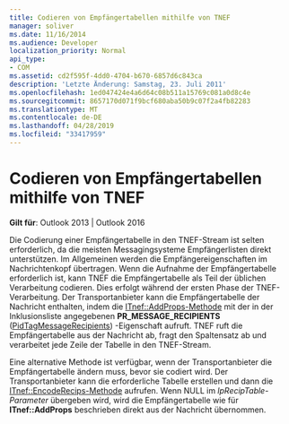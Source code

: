 ```yaml
---
title: Codieren von Empfängertabellen mithilfe von TNEF
manager: soliver
ms.date: 11/16/2014
ms.audience: Developer
localization_priority: Normal
api_type:
- COM
ms.assetid: cd2f595f-4dd0-4704-b670-6857d6c843ca
description: 'Letzte Änderung: Samstag, 23. Juli 2011'
ms.openlocfilehash: 1ed047424e4a6d64c08b511a15769c081a0d8c4e
ms.sourcegitcommit: 8657170d071f9bcf680aba50b9c07f2a4fb82283
ms.translationtype: MT
ms.contentlocale: de-DE
ms.lasthandoff: 04/28/2019
ms.locfileid: "33417959"
---
```

# <a name="encoding-recipient-tables-by-using-tnef"></a>Codieren von Empfängertabellen mithilfe von TNEF

  
  
**Gilt für**: Outlook 2013 | Outlook 2016 
  
Die Codierung einer Empfängertabelle in den TNEF-Stream ist selten erforderlich, da die meisten Messagingsysteme Empfängerlisten direkt unterstützen. Im Allgemeinen werden die Empfängereigenschaften im Nachrichtenkopf übertragen. Wenn die Aufnahme der Empfängertabelle erforderlich ist, kann TNEF die Empfängertabelle als Teil der üblichen Verarbeitung codieren. Dies erfolgt während der ersten Phase der TNEF-Verarbeitung. Der Transportanbieter kann die Empfängertabelle der Nachricht enthalten, indem die [ITnef::AddProps-Methode](itnef-addprops.md) mit der in der Inklusionsliste angegebenen **PR_MESSAGE_RECIPIENTS** ([PidTagMessageRecipients](pidtagmessagerecipients-canonical-property.md)) -Eigenschaft aufruft. TNEF ruft die Empfängertabelle aus der Nachricht ab, fragt den Spaltensatz ab und verarbeitet jede Zeile der Tabelle in den TNEF-Stream.
  
Eine alternative Methode ist verfügbar, wenn der Transportanbieter die Empfängertabelle ändern muss, bevor sie codiert wird. Der Transportanbieter kann die erforderliche Tabelle erstellen und dann die [ITnef::EncodeRecips-Methode](itnef-encoderecips.md) aufrufen. Wenn NULL im  _lpRecipTable-Parameter_ übergeben wird, wird die Empfängertabelle wie für **ITnef::AddProps** beschrieben direkt aus der Nachricht übernommen.
  

